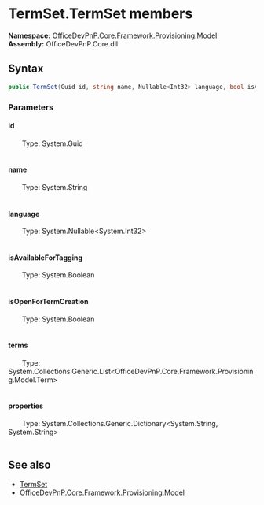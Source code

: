 # TermSet.TermSet members 
  

**Namespace:** [OfficeDevPnP.Core.Framework.Provisioning.Model](OfficeDevPnP.Core.Framework.Provisioning.Model.md)  
**Assembly:** OfficeDevPnP.Core.dll  
## Syntax
```C#
public TermSet(Guid id, string name, Nullable<Int32> language, bool isAvailableForTagging, bool isOpenForTermCreation, List<Term> terms, Dictionary<String, String> properties)
```
### Parameters
#### id  
&emsp;&emsp;Type: System.Guid  
&emsp;&emsp;  


#### name  
&emsp;&emsp;Type: System.String  
&emsp;&emsp;  


#### language  
&emsp;&emsp;Type: System.Nullable<System.Int32>  
&emsp;&emsp;  


#### isAvailableForTagging  
&emsp;&emsp;Type: System.Boolean  
&emsp;&emsp;  


#### isOpenForTermCreation  
&emsp;&emsp;Type: System.Boolean  
&emsp;&emsp;  


#### terms  
&emsp;&emsp;Type: System.Collections.Generic.List<OfficeDevPnP.Core.Framework.Provisioning.Model.Term>  
&emsp;&emsp;  


#### properties  
&emsp;&emsp;Type: System.Collections.Generic.Dictionary<System.String, System.String>  
&emsp;&emsp;  


## See also
- [TermSet](OfficeDevPnP.Core.Framework.Provisioning.Model.TermSet.md)
- [OfficeDevPnP.Core.Framework.Provisioning.Model](OfficeDevPnP.Core.Framework.Provisioning.Model.md)
